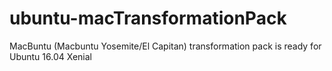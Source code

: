 # ubuntu-macTransformationPack
MacBuntu (Macbuntu Yosemite/El Capitan) transformation pack is ready for Ubuntu 16.04 Xenial
